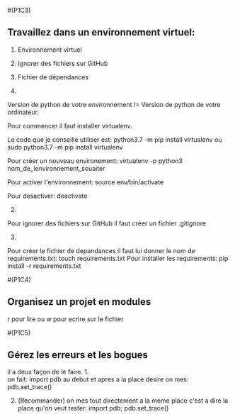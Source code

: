 #(P1C3)
## Travaillez dans un environnement virtuel:
1. Environnement virtuel
2. Ignorer des fichiers sur GitHub
3. Fichier de dépendances

1. 
Version de python de votre environnement != Version de python de votre ordinateur.

Pour commencer il faut installer virtualenv.

Le code que je conseille utiliser est:
    python3.7 -m pip install virtualenv
ou
    sudo python3.7 -m pip install virtualenv

Pour créer un nouveau environement:
    virtualenv -p python3 nom_de_lenvironnement_souaiter

Pour activer l'environnement:
    source env/bin/activate

Pour desactiver:
    deactivate

2.  
Pour ignorer des fichiers sur GitHub il faut créer un fichier .gitignore

3.  
Pour créer le fichier de depandances il faut lui donner le nom de requirements.txt:
    touch requirements.txt
Pour installer les requirements:
    pip install -r requirements.txt

#(P1C4)
## Organisez un projet en modules

r pour lire ou w pour ecrire sur le fichier

#(P1C5)
## Gérez les erreurs et les bogues

il a deux façon de le faire.
1.  
on fait:
import pdb
au debut et apres a la place desire on mes:
pdb.set_trace()

2. (Recommander)
on mes tout directement a la meme place c'est a dire la place qu'on veut tester:
import pdb; pdb.set_trace()

